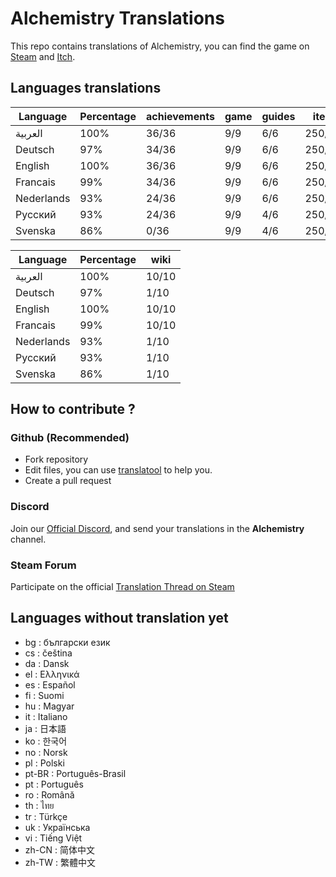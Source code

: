 # Alchemistry Translations

This repo contains translations of Alchemistry, you can find the game on [Steam](https://store.steampowered.com/app/1730540/Alchemistry/) and [Itch](https://elanis.itch.io/alchemistry).

## Languages translations

 |	Language |	Percentage |	achievements |	game |	guides |	items |	store |	ui |
 |	--- |	--- |	--- |	--- |	--- |	--- |	--- |	--- |
 |	العربية |	100% |	36/36 |	9/9 |	6/6 |	250/250 |	3/3 |	50/50 |
 |	Deutsch |	97% |	34/36 |	9/9 |	6/6 |	250/250 |	3/3 |	50/50 |
 |	English |	100% |	36/36 |	9/9 |	6/6 |	250/250 |	3/3 |	50/50 |
 |	Francais |	99% |	34/36 |	9/9 |	6/6 |	250/250 |	3/3 |	50/50 |
 |	Nederlands |	93% |	24/36 |	9/9 |	6/6 |	250/250 |	0/3 |	50/50 |
 |	Русский |	93% |	24/36 |	9/9 |	4/6 |	250/250 |	0/3 |	50/50 |
 |	Svenska |	86% |	0/36 |	9/9 |	4/6 |	250/250 |	0/3 |	50/50 |


 |	Language |	Percentage |	wiki |
 |	--- |	--- |	--- |
 |	العربية |	100% |	10/10 |
 |	Deutsch |	97% |	1/10 |
 |	English |	100% |	10/10 |
 |	Francais |	99% |	10/10 |
 |	Nederlands |	93% |	1/10 |
 |	Русский |	93% |	1/10 |
 |	Svenska |	86% |	1/10 |


## How to contribute ?

### Github (Recommended)

- Fork repository
- Edit files, you can use [translatool](https://github.com/Dysnomia-studio/translatool) to help you.
- Create a pull request

### Discord

Join our [Official Discord](https://discord.gg/c8aARey), and send your translations in the **Alchemistry** channel.

### Steam Forum

Participate on the official [Translation Thread on Steam](https://steamcommunity.com/app/1730540/discussions/0/5250637856236335523/)

## Languages without translation yet
- bg : български език
- cs : čeština
- da : Dansk
- el : Ελληνικά
- es : Español
- fi : Suomi
- hu : Magyar
- it : Italiano
- ja : 日本語
- ko : 한국어
- no : Norsk
- pl : Polski
- pt-BR : Português-Brasil
- pt : Português
- ro : Română
- th : ไทย
- tr : Türkçe
- uk : Українська
- vi : Tiếng Việt
- zh-CN : 简体中文
- zh-TW : 繁體中文
